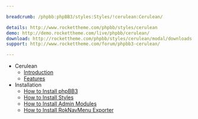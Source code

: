 ```yaml
---

breadcrumb: /phpbb:phpBB3/styles:Styles/!cerulean:Cerulean/

details: http://www.rockettheme.com/phpbb/styles/cerulean
demo: http://demo.rockettheme.com/live/phpbb/cerulean/
download: http://rockettheme.com/phpbb/styles/cerulean/modal/downloads
support: http://www.rockettheme.com/forum/phpbb3-cerulean/

---
```


* Cerulean
	* [Introduction](INDEX.md#introduction)
	* [Features](INDEX.md#features)
* Installation
	* [How to Install phpBB3](../../start/install.md)
	* [How to Install Styles](../../start/styles.md)
	* [How to Install Admin Modules](../../start/styles.md#installing-administrative-modules)
	* [How to Install RokNavMenu Exporter](../../modules/roknavmenu.md)